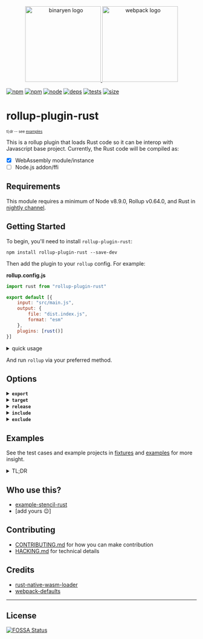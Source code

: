 <div align="center">
  <a href="https://github.com/rust-lang/rust">
    <img width="200" height="200" alt="binaryen logo" src="https://www.rust-lang.org/logos/rust-logo-blk.svg">
  </a>
  <a href="https://github.com/rollup/rollup">
    <img width="200" height="200" alt="webpack logo" src="https://rollupjs.org/logo.svg">
  </a>
</div>

[![npm][npm]][npm-url]
[![npm][npm-download]][npm-url]
[![node][node]][node-url]
[![deps][deps]][deps-url]
[![tests][tests]][tests-url]
[![size][size]][size-url]

# rollup-plugin-rust
<sup><sup>tl;dr -- see [examples](#examples)</sup></sup>

This is a rollup plugin that loads Rust code so it can be interop with Javascript base project. Currently, the Rust code will be compiled as:
- [x] WebAssembly module/instance
- [ ] Node.js addon/ffi

## Requirements

This module requires a minimum of Node v8.9.0, Rollup v0.64.0, and Rust in [nightly channel][].

## Getting Started

To begin, you'll need to install `rollup-plugin-rust`:

```console
npm install rollup-plugin-rust --save-dev
```

Then add the plugin to your `rollup` config. For example:

<b>rollup.config.js</b>
```js
import rust from "rollup-plugin-rust"

export default [{
    input: "src/main.js",
    output: {
        file: "dist.index.js",
        format: "esm"
    },
    plugins: [rust()]
}]
```

<details>
<summary>quick usage</summary>

<b>lib.rs</b>
```rust
#[no_mangle]
pub fn add(a: i32, b: i32) -> i32 {
    a + b
}
```

<b>index.js</b>
```js
import wasm from 'lib.rs';

export async function increment(a) {
    const { instance } = await wasm;
    return instance.exports.add(1, a);
}
```
</details>

And run `rollup` via your preferred method.

## Options

<details>
<summary><b><code>export</code></b></summary>

- Type: `string`
- Default: `promise`
- Expected value:
  - `buffer` will export wasm code as [Buffer][]
  - `module` will export wasm code as [WebAssembly.Module][]
  - `instance` will export wasm code as [WebAssembly.Instance][]
  - `promise` will [instantiate][WebAssembly.instantiate] wasm code asynchronously

How wasm code would be exported. (see [examples](#examples))

```js
// in your rollup.config.js
{
  plugins: [rust({export: 'instance'})]
}
```
</details>

<details>
<summary><b><code>target</code></b></summary>

- Type: `String`
- Default: `wasm32-unknown-unknown`
- Expected value: see [supported platform](https://forge.rust-lang.org/platform-support.html)

The Rust target to use. Currently it **only support [wasm related target](https://kripken.github.io/blog/binaryen/2018/04/18/rust-emscripten.html)**

```js
// in your rollup.config.js
{
  plugins: [rust({target: 'wasm32-unknown-emscripten'})]
}
```
</details>

<details>
<summary><b><code>release</code></b></summary>

- Type: `Boolean`
- Default: `true`

Whether to compile the Rust code in debug or release mode.

```js
// in your rollup.config.js
{
  plugins:[rust({release: false})] // preserve debug symbol
}
```
</details>

<details>
<summary><b><code>include</code></b></summary>

- Type: `Array<string>` or `string`  
- Default: `['**/*.rs']`

A single file, or array of files, to include when compiling.

```js
// in your rollup.config.js
{
  plugins:[rust({
    include: [
      'src/**/*.rs',
      'test/**/*.rs',
    ]
  })]
}
```
</details>

<details>
<summary><b><code>exclude</code></b></summary>

- Type: `Array<string>` or `string`  
- Default: `['node_modules/**', 'target/**']`

A single file, or array of files, to exclude when linting.

```js
// in your rollup.config.js
{
  plugins:[rust({
    exclude: [
      '**/node_modules/**',
      '**/target/**',
      '**/__caches__/**'
    ]
  })]
}
```
</details>

## Examples

See the test cases and example projects in [fixtures](./test/fixtures) and [examples](./examples/) for more insight.

<details>
<summary>TL;DR</summary>

### Given this Rust code

<b>lib.rs</b>
```rust
#[no_mangle]
pub fn add(a: i32, b: i32) -> i32 {
    a + b
}
```

<b>Cargo.toml</b>
```toml
[package]
name = "adder"
version = "0.1.0"
authors = ["Full Name <email@site.domain>"]

[lib]
crate-type = ["cdylib"]
path = "lib.rs"
```

### With options

#### `{export: 'buffer'}`
```js
import wasmCode from './lib.rs'

WebAssembly.compile(wasmCode).then(module => {
  const instance = new WebAssembly.Instance(module);
  console(instance.exports.add(1, 2)); // 3
})
```
---
#### `{export: 'module'}`
```js
import wasmModule from './lib.rs'

const instance = new WebAssembly.Instance(wasmModule);
console(instance.exports.add(1, 2)); // 3
```
---
#### `{export: 'instance'}`
```js
import wasm from './lib.rs'

console(wasm.exports.add(1, 2)); // 3
```
---
#### `{export: 'promise'}`
```js
import wasmInstantiate from './lib.rs'

wasmInstantiate.then(({ instance, module }) => {
  console(instance.exports.add(1, 2)); // 3
  // create different instance
  const differentInstance = new WebAssembly.Instance(module);
  console(differentInstance.exports.add(1, 2)); // 3
})
```
---
</details>

## Who use this?
- [example-stencil-rust](https://github.com/DrSensor/example-stencil-rust)
- [add yours 😉]

## Contributing
- [CONTRIBUTING.md](./.github/CONTRIBUTING.md) for how you can make contribution
- [HACKING.md](./.github/HACKING.md) for technical details

## Credits
- [rust-native-wasm-loader](https://github.com/dflemstr/rust-native-wasm-loader)
- [webpack-defaults](https://github.com/webpack-contrib/webpack-defaults)

---
## License
[![FOSSA Status](https://app.fossa.io/api/projects/git%2Bgithub.com%2FDrSensor%2Frollup-plugin-rust.svg?type=large)](https://app.fossa.io/projects/git%2Bgithub.com%2FDrSensor%2Frollup-plugin-rust?ref=badge_large)

[nightly channel]: https://rustwasm.github.io/book/game-of-life/setup.html#the-wasm32-unknown-unknown-target
[Buffer]: https://nodejs.org/api/buffer.html
[WebAssembly.Module]: https://developer.mozilla.org/en-US/docs/Web/JavaScript/Reference/Global_Objects/WebAssembly/Module
[WebAssembly.Instance]: https://developer.mozilla.org/en-US/docs/Web/JavaScript/Reference/Global_Objects/WebAssembly/Instance
[WebAssembly.instantiate]: https://developer.mozilla.org/en-US/docs/Web/JavaScript/Reference/Global_Objects/WebAssembly/instantiate

[npm]: https://img.shields.io/npm/v/rollup-plugin-rust.svg
[npm-url]: https://npmjs.com/package/rollup-plugin-rust
[npm-download]: https://img.shields.io/npm/dm/rollup-plugin-rust.svg

[node]: https://img.shields.io/node/v/rollup-plugin-rust.svg
[node-url]: https://nodejs.org

[deps]: https://david-dm.org/DrSensor/rollup-plugin-rust.svg
[deps-url]: https://david-dm.org/DrSensor/rollup-plugin-rust

[tests]: https://img.shields.io/circleci/project/github/DrSensor/rollup-plugin-rust.svg
[tests-url]: https://circleci.com/gh/DrSensor/rollup-plugin-rust

[cover]: https://codecov.io/gh/DrSensor/rollup-plugin-rust/branch/master/graph/badge.svg
[cover-url]: https://codecov.io/gh/DrSensor/rollup-plugin-rust

[size]: https://packagephobia.now.sh/badge?p=rollup-plugin-rust
[size-url]: https://packagephobia.now.sh/result?p=rollup-plugin-rust
